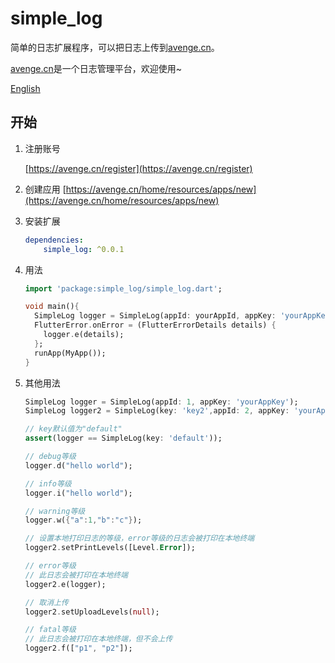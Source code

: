 # simple_log

简单的日志扩展程序，可以把日志上传到[avenge.cn](https://avenge.cn)。


[avenge.cn](https://avenge.cn)是一个日志管理平台，欢迎使用~

[English](README.md)

## 开始

1. 注册账号

   [https://avenge.cn/register](https://avenge.cn/register)
2. 创建应用
   [https://avenge.cn/home/resources/apps/new](https://avenge.cn/home/resources/apps/new)
   
3. 安装扩展
   ```yaml
   dependencies:
       simple_log: ^0.0.1
   ```
4. 用法
   ```dart
   import 'package:simple_log/simple_log.dart';

   void main(){
     SimpleLog logger = SimpleLog(appId: yourAppId, appKey: 'yourAppKey');
     FlutterError.onError = (FlutterErrorDetails details) {
       logger.e(details);
     };
     runApp(MyApp());
   }
    ```
5. 其他用法
    ```dart
   SimpleLog logger = SimpleLog(appId: 1, appKey: 'yourAppKey');
   SimpleLog logger2 = SimpleLog(key: 'key2',appId: 2, appKey: 'yourAppKey2');
   
   // key默认值为"default"
   assert(logger == SimpleLog(key: 'default'));
   
   // debug等级
   logger.d("hello world");
   
   // info等级 
   logger.i("hello world");
   
   // warning等级 
   logger.w({"a":1,"b":"c"}); 
   
   // 设置本地打印日志的等级，error等级的日志会被打印在本地终端
   logger2.setPrintLevels([Level.Error]);
   
   // error等级
   // 此日志会被打印在本地终端
   logger2.e(logger); 
   
   // 取消上传
   logger2.setUploadLevels(null);
   
   // fatal等级
   // 此日志会被打印在本地终端，但不会上传
   logger2.f(["p1", "p2"]); 
    ```
